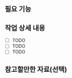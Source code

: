 ## 필요 기능
<!-- 추가하려는 기능에 대해 간결하게 설명해주세요

- [ ] 기능 1
  - 기능 1은 기능 1입니다.
- [ ] 기능 2
-->

## 작업 상세 내용
- [ ] TODO
- [ ] TODO
- [ ] TODO

<!--연결된 Issue, PR이 있다면 #11 과 같은 식으로 번호를 적습니다.-->

## 참고할만한 자료(선택)
